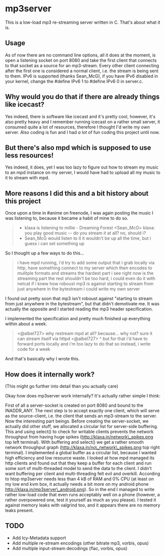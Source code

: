 mp3server
=========

This is a low-load mp3 re-streaming server written in C.
That's about what it is.

Usage
-----

As of now there are no command line options, all it does at the moment, is open a listening socket on port 8080 and take the first client that connects to that socket as a source for an mp3-stream. Every other client connecting after the first one is considered a normal client, i.e. the stream is being sent to them. IPv6 is supported (thanks Sean_McG), if you have IPv6 disabled in your kernel, change the #define IPv6 1 to #define IPv6 0 in server.c.

Why would you do that if there are already things like icecast?
---------------------------------------------------------------

Yes indeed, there is software like icecast and it's pretty cool, however, it's also pretty heavy and I remember running icecast on a rather small server, it consumed quite a lot of resources, therefore I thought I'd write my own server.
Also coding is fun and I had *a lot* of fun coding this project until now.

But there's also mpd which is supposed to use less resources!
-------------------------------------------------------------

Yes indeed, it does, yet I was too lazy to figure out how to stream my music to an mpd instance on my server, I would have had to upload all my music to it to stream with mpd.

More reasons I did this and a bit history about this project
------------------------------------------------------------

Once upon a time in #anime on freenode, I was again posting the music I was
listening to, because it became a habit of mine to do so.

> *	klaxa is listening to millie - Dreaming Forest
> <Sean_McG>    klaxa: you play good music -- do you stream it at all?
> <klaxa>	    no, should i?
> *	Sean_McG would listen to it
> <klaxa>       it wouldn't be up all the time, but i guess i can set something up

So I thought up a few ways to do this...

> <klaxa>	i have mpd running, i'd try to add some output that i grab locally via http, have something connect to my server which then encodes to mulitple formats and streams
> <klaxa>	the hardest part i see right now is the streaming part
> <klaxa>	the rest shouldn't be too hard, i could even do it with netcat
> <klaxa>	if i knew how roboust mp3 is against starting to stream from just anywhere in the bytestream i could write my own server

I found out pretty soon that mp3 isn't roboust against "starting to stream from just anywhere in the bytestream", but that didn't demotivate me. It was actually the opposite
and I started reading the mp3 header specification.

I implemented the specification and pretty much finished up everything within about a week.

> <@albel727>   why restream mpd at all?
> <klaxa>       because... why not?
> <klaxa>       sure it can stream itself via httpd
> <@albel727>   ^
> <klaxa>       but for that i'd have to forward ports locally
> <klaxa>       and i'm too lazy to do that
> <klaxa>       so instead, i write code for a week

And that's basically why I wrote this.

How does it internally work?
----------------------------

(This might go further into detail than you actually care)

Okay how does mp3server work internally? It's actually rather simple I think:

First of all a server-socket is created on port 8080 and bound to the INADDR_ANY. The next step is to accept exactly one client, which will serve as the source-client, i.e. the client that sends an mp3-stream to the server. Now the interesting part beings. Before creating the server-socket, we actually did other stuff, we allocated a circular list for server-side buffering. This and using select() to check for writable clients prevents the network throughput from having huge spikes (http://klaxa.in/network\_spikes.png top left terminal). With buffering and select() we get a rather smooth network throughput graph (http://klaxa.in/no\_network\_spikes.png top right terminal). I implemented a global buffer as a circular list, because I wanted high efficiency and low resource waste. I looked at how mpd managed its http clients and found out that they keep a buffer for each client and run some sort of multi-threaded model to send the data to the client. I didn't want buffering per client and multi-threading felt evil and overkill. According to htop mp3server needs less than 4 kB of RAM and 0% CPU (at least on my low end kvm box, it actually needs a bit more on my android phone http://klaxa.in/mp3server\_android.png). So in the end I managed to write rather low-load code that even runs acceptably well on a phone (however, a rather overpowered one, test it yourself as much as you please). I tested it against memory leaks with valgrind too, and it appears there are no memory leaks present.

TODO
----

- Add Icy-Metadata support
- Add multiple re-stream encodings (other bitrate mp3, vorbis, opus)
- Add multiple input-stream decodings (flac, vorbis, opus)
